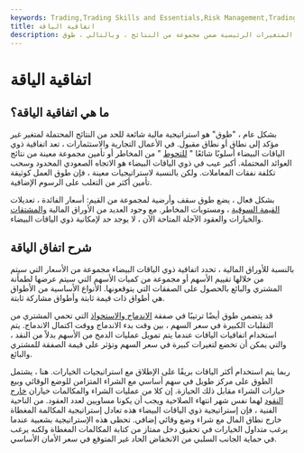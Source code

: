 ```yaml
---
keywords: Trading,Trading Skills and Essentials,Risk Management,Trading Skills
title: اتفاقية الياقة
description: اتفاقية ذوي الياقات البيضاء هي سلسلة من المعاملات المالية تهدف إلى قفل المتغيرات الرئيسية ضمن مجموعة من النتائج ، وبالتالي ، طوق.
---
```


# اتفاقية الياقة
## ما هي اتفاقية الياقة؟

بشكل عام ، "طوق" هو استراتيجية مالية شائعة للحد من النتائج المحتملة لمتغير غير مؤكد إلى نطاق أو نطاق مقبول. في الأعمال التجارية والاستثمارات ، تعد اتفاقية ذوي الياقات البيضاء أسلوبًا شائعًا " [للتحوط](/hedge) " من المخاطر أو تأمين مجموعة معينة من نتائج العوائد المحتملة. أكبر عيب في ذوي الياقات البيضاء هو الاتجاه الصعودي المحدود وسحب تكلفة نفقات المعاملات. ولكن بالنسبة لاستراتيجيات معينة ، فإن طوق العمل كوثيقة تأمين أكثر من التغلب على الرسوم الإضافية.

بشكل فعال ، يضع طوق سقف وأرضية لمجموعة من القيم: أسعار الفائدة ، تعديلات [القيمة السوقية](/marketvalue) ، ومستويات المخاطر. مع وجود العديد من الأوراق المالية [والمشتقات](/derivative) والخيارات والعقود الآجلة المتاحة الآن ، لا يوجد حد لإمكانية ذوي الياقات البيضاء.

## شرح اتفاق الياقة

بالنسبة للأوراق المالية ، تحدد اتفاقية ذوي الياقات البيضاء مجموعة من الأسعار التي سيتم من خلالها تقييم الأسهم أو مجموعة من كميات الأسهم التي سيتم عرضها لطمأنة المشتري والبائع بالحصول على الصفقات التي يتوقعونها. الأنواع الأساسية من الأطواق هي أطواق ذات قيمة ثابتة وأطواق مشاركة ثابتة.

قد يتضمن طوق أيضًا ترتيبًا في صفقة [الاندماج والاستحواذ](/mergersandacquisitions) التي تحمي المشتري من التقلبات الكبيرة في سعر السهم ، بين وقت بدء الاندماج ووقت اكتمال الاندماج. يتم استخدام اتفاقيات الياقات عندما يتم تمويل عمليات الدمج من الأسهم بدلاً من النقد ، والتي يمكن أن تخضع لتغيرات كبيرة في سعر السهم وتؤثر على قيمة الصفقة للمشتري والبائع.

ربما يتم استخدام أكثر الياقات بريقًا على الإطلاق مع استراتيجيات الخيارات. هنا ، يشتمل الطوق على مركز طويل في سهم أساسي مع الشراء المتزامن للوضع الوقائي وبيع خيارات الشراء مقابل ذلك الحيازة. إن كلا من عمليات الشراء والمكالمات خياران [خارج النقود](/outofthemoney) لهما نفس شهر انتهاء الصلاحية ويجب أن يكونا مساويين لعدد العقود. من الناحية الفنية ، فإن إستراتيجية ذوي الياقات البيضاء هذه تعادل إستراتيجية المكالمة المغطاة خارج نطاق المال مع شراء وضع وقائي إضافي. تحظى هذه الإستراتيجية بشعبية عندما يرغب متداول الخيارات في تحقيق دخل ممتاز من كتابة المكالمات المغطاة ولكنه يرغب في حماية الجانب السلبي من الانخفاض الحاد غير المتوقع في سعر الأمان الأساسي.

